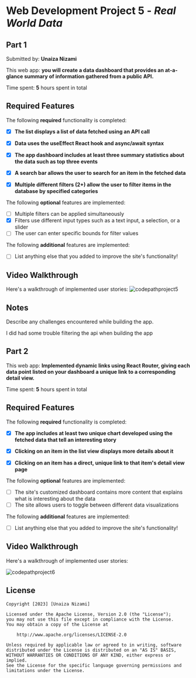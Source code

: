 # Web Development Project 5 - *Real World Data*
## Part 1 
Submitted by: **Unaiza Nizami**

This web app: **you will create a data dashboard that provides an at-a-glance summary of information gathered from a public API.**

Time spent: **5** hours spent in total

## Required Features

The following **required** functionality is completed:

- [X] **The list displays a list of data fetched using an API call**
- [X] **Data uses the useEffect React hook and async/await syntax**
- [X] **The app dashboard includes at least three summary statistics about the data such as top three events**

- [X] **A search bar allows the user to search for an item in the fetched data**
- [X] **Multiple different filters (2+) allow the user to filter items in the database by specified categories**

The following **optional** features are implemented:

- [ ] Multiple filters can be applied simultaneously
- [X] Filters use different input types such as a text input, a selection, or a slider
- [ ] The user can enter specific bounds for filter values

The following **additional** features are implemented:

* [ ] List anything else that you added to improve the site's functionality!

## Video Walkthrough

Here's a walkthrough of implemented user stories:
![codepathproject5](https://user-images.githubusercontent.com/65740643/228131583-d34f4707-8191-4479-8a23-3d5f91cd30ae.gif)


## Notes

Describe any challenges encountered while building the app.

I did had some trouble filtering the api when building the app

## Part 2

This web app: **Implemented dynamic links using React Router, giving each data point listed on your dashboard a unique link to a corresponding detail view.**

Time spent: **5** hours spent in total

## Required Features

The following **required** functionality is completed:

- [X] **The app includes at least two unique chart developed using the fetched data that tell an interesting story**
- [X] **Clicking on an item in the list view displays more details about it**
- [X] **Clicking on an item has a direct, unique link to that item's detail view page**


The following **optional** features are implemented:

- [ ] The site's customized dashboard contains more content that explains what is interesting about the data
- [ ] The site allows users to toggle between different data visualizations

The following **additional** features are implemented:

* [ ] List anything else that you added to improve the site's functionality!

## Video Walkthrough

Here's a walkthrough of implemented user stories:


![codepathproject6](https://user-images.githubusercontent.com/65740643/229678523-3bf5aa6a-097e-448a-a15e-e460667c12f4.gif)





## License

    Copyright [2023] [Unaiza Nizami]

    Licensed under the Apache License, Version 2.0 (the "License");
    you may not use this file except in compliance with the License.
    You may obtain a copy of the License at

        http://www.apache.org/licenses/LICENSE-2.0

    Unless required by applicable law or agreed to in writing, software
    distributed under the License is distributed on an "AS IS" BASIS,
    WITHOUT WARRANTIES OR CONDITIONS OF ANY KIND, either express or implied.
    See the License for the specific language governing permissions and
    limitations under the License.

